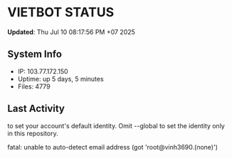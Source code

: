 # VIETBOT STATUS
**Updated**: Thu Jul 10 08:17:56 PM +07 2025

## System Info
- IP: 103.77.172.150
- Uptime: up 5 days, 5 minutes
- Files: 4779

## Last Activity

to set your account's default identity.
Omit --global to set the identity only in this repository.

fatal: unable to auto-detect email address (got 'root@vinh3690.(none)')
